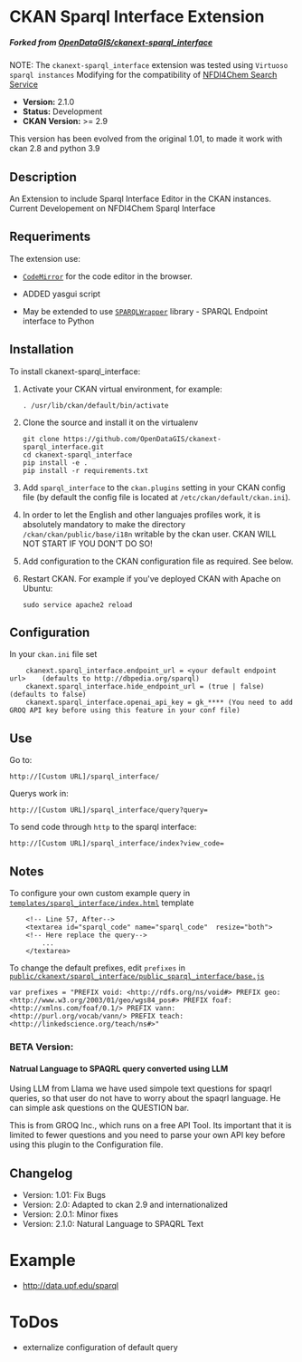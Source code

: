 # CKAN Sparql Interface Extension
##### Forked from [OpenDataGIS/ckanext-sparql_interface](https://github.com/OpenDataGIS/ckanext-sparql_interface)

NOTE: The ``ckanext-sparql_interface`` extension was tested using ``Virtuoso sparql instances``
Modifying for the compatibility of [NFDI4Chem Search Service](https://search.nfdi4chem.de/)

- **Version:** 2.1.0
- **Status:** Development
- **CKAN Version:** >= 2.9

This version has been evolved from the original 1.01, to made it work with ckan 2.8 and python 3.9

## Description

An Extension to include Sparql Interface Editor in the CKAN instances.
Current Developement on NFDI4Chem Sparql Interface 
## Requeriments
The extension use:

- [`CodeMirror`](http://codemirror.net/) for the code editor in the browser.
- ADDED yasgui script

- May be extended to use [`SPARQLWrapper`](http://sparql-wrapper.sourceforge.net/) library - SPARQL Endpoint interface to Python

## Installation

To install ckanext-sparql_interface:

1. Activate your CKAN virtual environment, for example:

     `. /usr/lib/ckan/default/bin/activate`

2. Clone the source and install it on the virtualenv

    ```
    git clone https://github.com/OpenDataGIS/ckanext-sparql_interface.git
    cd ckanext-sparql_interface
    pip install -e .
	pip install -r requirements.txt
    ```

3. Add `sparql_interface` to the `ckan.plugins` setting in your CKAN
   config file (by default the config file is located at
   `/etc/ckan/default/ckan.ini`).
   
4. In order to let the English and other languajes profiles work, it is 
   absolutely mandatory to make the directory `/ckan/ckan/public/base/i18n`
   writable by the ckan user. CKAN WILL NOT START IF YOU DON'T DO SO!
   
5. Add configuration to the CKAN configuration file as required. See below.
   
6. Restart CKAN. For example if you've deployed CKAN with Apache on Ubuntu:

     `sudo service apache2 reload`
  
## Configuration

In your ``ckan.ini`` file set 
```
	ckanext.sparql_interface.endpoint_url = <your default endpoint url>    (defaults to http://dbpedia.org/sparql)
	ckanext.sparql_interface.hide_endpoint_url = (true | false)    (defaults to false)
	ckanext.sparql_interface.openai_api_key = gk_**** (You need to add GROQ API key before using this feature in your conf file)
```
  
## Use
Go to:

    http://[Custom URL]/sparql_interface/

Querys work in:

	http://[Custom URL]/sparql_interface/query?query=

To send code through ``http`` to the sparql interface:

	http://[Custom URL]/sparql_interface/index?view_code=

## Notes

To configure your own custom example query in [`templates/sparql_interface/index.html`](ckanext/sparql_interface/templates/sparql_interface/index.html) template 

```
	<!-- Line 57, After-->
	<textarea id="sparql_code" name="sparql_code"  resize="both">
	<!-- Here replace the query-->
	    ...
	</textarea>
```

To change the default prefixes, edit `prefixes` in [`public/ckanext/sparql_interface/public_sparql_interface/base.js`](ckanext/sparql_interface/public/ckanext/sparql_interface/public_sparql_interface/base.js)
```
var prefixes = "PREFIX void: <http://rdfs.org/ns/void#> PREFIX geo: <http://www.w3.org/2003/01/geo/wgs84_pos#> PREFIX foaf: <http://xmlns.com/foaf/0.1/> PREFIX vann: <http://purl.org/vocab/vann/> PREFIX teach: <http://linkedscience.org/teach/ns#>"
```

### BETA Version:
#### Natrual Language to SPAQRL query converted using LLM
Using LLM from Llama we have used simpole text questions for spaqrl queries, so that user do not have to worry about the spaqrl language. He can simple ask questions on the QUESTION bar. 

This is from GROQ Inc., which runs on a free API Tool. Its important that it is limited to fewer questions and you need to parse your own API key before using this plugin to the Configuration file.

## Changelog

- Version: 1.01: Fix Bugs 
- Version: 2.0: Adapted to ckan 2.9 and internationalized
- Version: 2.0.1: Minor fixes
- Version: 2.1.0: Natural Language to SPAQRL Text

Example
=======

- http://data.upf.edu/sparql


ToDos
=====

* externalize configuration of default query